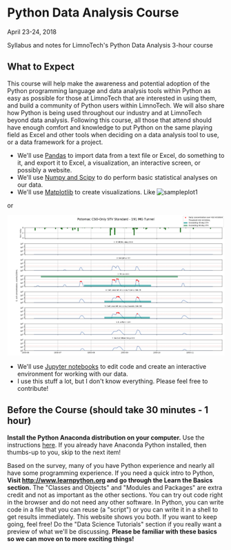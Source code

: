 # Python Data Analysis Course
April 23-24, 2018

Syllabus and notes for LimnoTech's Python Data Analysis 3-hour course


## What to Expect
This course will help make the awareness and potential adoption of the Python programming language and data analysis tools within Python as easy as possible for those at LimnoTech that are interested in using them, and build a community of Python users within LimnoTech. We will also share how Python is being used throughout our industry and at LimnoTech beyond data analysis. Following this course, all those that attend should have enough comfort and knowledge to put Python on the same playing field as Excel and other tools when deciding on a data analysis tool to use, or a data framework for a project.

- We'll use [Pandas](https://pandas.pydata.org/) to import data from a text file or Excel, do something to it, and export it to Excel, a visualization, an interactive screen, or possibly a website.
- We'll use [Numpy and Scipy](https://www.scipy.org/index.html) to do perform basic statistical analyses on our data.
- We'll use [Matplotlib](https://matplotlib.org/tutorials/introductory/sample_plots.html) to create visualizations. Like 
![sampleplot1](https://matplotlib.org/_images/sphx_glr_xkcd_001.png)

or

 ![Potomac Water Quality](/TS_cs_a_DEM_01.png)
- We'll use [Jupyter notebooks](http://jupyter.org/try) to edit code and create an interactive environment for working with our data.
- I use this stuff a lot, but I don't know everything. Please feel free to contribute!


## Before the Course (should take 30 minutes - 1 hour)

**Install the Python Anaconda distribution on your computer.** Use the instructions [here](AnacondaInstall.md). If you already have Anaconda Python installed, then thumbs-up to you, skip to the next item!

Based on the survey, many of you have Python experience and nearly all have some programming experience. If you need a quick intro to Python, **Visit http://www.learnpython.org and go through the Learn the Basics section.** The "Classes and Objects" and "Modules and Packages" are extra credit and not as important as the other sections. You can try out code right in the browser and do not need any other software. In Python, you can write code in a file that you can reuse (a "script") or you can write it in a shell to get results immediately. This website shows you both. If you want to keep going, feel free! Do the "Data Science Tutorials" section if you really want a preview of what we'll be discussing. **Please be familiar with these basics so we can move on to more exciting things!**

<!---
what is python
what is pandas
R/pyhon/SAS/Excel


## Day 1

### The data analysis landscape (30 minutes)

- We have lots of tools and software to choose from to use on a daily basis for our work. Are we choosing the best tool for the job?
- Where does Python fit in?
- How does Python fit in with things that I already use and my clients and coworkers use?

#### Presentation

#### More Resources
- <https://medium.freecodecamp.org/which-languages-should-you-learn-for-data-science-e806ba55a81f>
- <https://qz.com/1063071/the-great-r-versus-python-for-data-science-debate/>

### Python and other programming languages (10 minutes)
- What can Python do?
- What's special about Python?

#### Presentation

#### More Resources

### Python on my computer (15 minutes)
- Why do I need Anaconda?
- Where is everything saved?
- How do I run a script?
- What is the shell?
- Do I have Anaconda installed propoerly? (Please do this before you come!)

### Get running with Python (45 minutes) 
- Introduction to Jupyter Notebooks and other editors
- Python basics and using python for every day work

### Extra References for Day 1
- List of Python Editors
- More tutorials
- Working with environments and packages in Anaconda
https://learnxinyminutes.com/docs/python3/

## Day 2

### Using Pandas (30 minutes)
- What is Pandas?
- Pandas workflow: Excel/Text/Web/Raw data -> Pandas Dataframe -> Do "something" -> export to Excel/text/web/visualizaton/interactive
- Common Pandas commands

### Matplotlib and other visulizations (30 minutes)

### Example Projects (30 minutes)

### Extra References for Day 2
--->